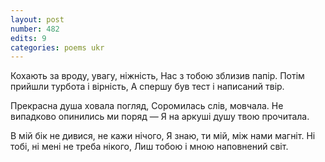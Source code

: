 ```yaml
---
layout: post
number: 482
edits: 9
categories: poems ukr
---
```


Кохають за вроду, увагу, ніжність,
Нас з тобою зблизив папір.
Потім прийшли турбота і вірність, 
А спершу був тест і написаний твір. 

Прекрасна душа ховала погляд, 
Соромилась слів, мовчала. 
Не випадково опинились ми поряд —
Я на аркуші душу твою прочитала.

В мій бік не дивися, не кажи нічого,
Я знаю, ти мій, між нами магніт.
Ні тобі, ні мені не треба нікого,
Лиш тобою і мною наповнений світ.
